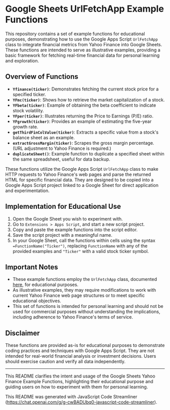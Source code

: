 # Google Sheets UrlFetchApp Example Functions

This repository contains a set of example functions for educational purposes, demonstrating how to use the Google Apps Script `UrlFetchApp` class to integrate financial metrics from Yahoo Finance into Google Sheets. These functions are intended to serve as illustrative examples, providing a basic framework for fetching real-time financial data for personal learning and exploration.

## Overview of Functions

- **`Yfinance(ticker)`**: Demonstrates fetching the current stock price for a specified ticker.
- **`YFmc(ticker)`**: Shows how to retrieve the market capitalization of a stock.
- **`YFbeta(ticker)`**: Example of obtaining the beta coefficient to indicate stock volatility.
- **`YFper(ticker)`**: Illustrates returning the Price to Earnings (P/E) ratio.
- **`YFgrowth(ticker)`**: Provides an example of estimating the five-year growth rate.
- **`getThirdFinColValue(ticker)`**: Extracts a specific value from a stock's balance sheet as an example.
- **`extractGrossMargin(ticker)`**: Scrapes the gross margin percentage. (URL adjustment to Yahoo Finance is required.)
- **`duplicateSheet()`**: Example function to duplicate a specified sheet within the same spreadsheet, useful for data backup.

These functions utilize the Google Apps Script `UrlFetchApp` class to make HTTP requests to Yahoo Finance's web pages and parse the returned HTML for specific financial data. They are designed to be copied into a Google Apps Script project linked to a Google Sheet for direct application and experimentation.

## Implementation for Educational Use

1. Open the Google Sheet you wish to experiment with.
2. Go to `Extensions > Apps Script`, and start a new script project.
3. Copy and paste the example functions into the script editor.
4. Save the script project with a meaningful name.
5. In your Google Sheet, call the functions within cells using the syntax `=FunctionName("Ticker")`, replacing `FunctionName` with any of the provided examples and `"Ticker"` with a valid stock ticker symbol.

## Important Notes

- These example functions employ the `UrlFetchApp` class, documented [here](https://developers.google.com/apps-script/reference/url-fetch/url-fetch-app), for educational purposes.
- As illustrative examples, they may require modifications to work with current Yahoo Finance web page structures or to meet specific educational objectives.
- This set of functions is intended for personal learning and should not be used for commercial purposes without understanding the implications, including adherence to Yahoo Finance's terms of service.

## Disclaimer

These functions are provided as-is for educational purposes to demonstrate coding practices and techniques with Google Apps Script. They are not intended for real-world financial analysis or investment decisions. Users should exercise caution and verify all data independently.

---

This README clarifies the intent and usage of the Google Sheets Yahoo Finance Example Functions, highlighting their educational purpose and guiding users on how to experiment with them for personal learning.

This README was generated with JavaScript Code Streamliner (https://chat.openai.com/g/g-cwBADUbq0-javascript-code-streamliner).

